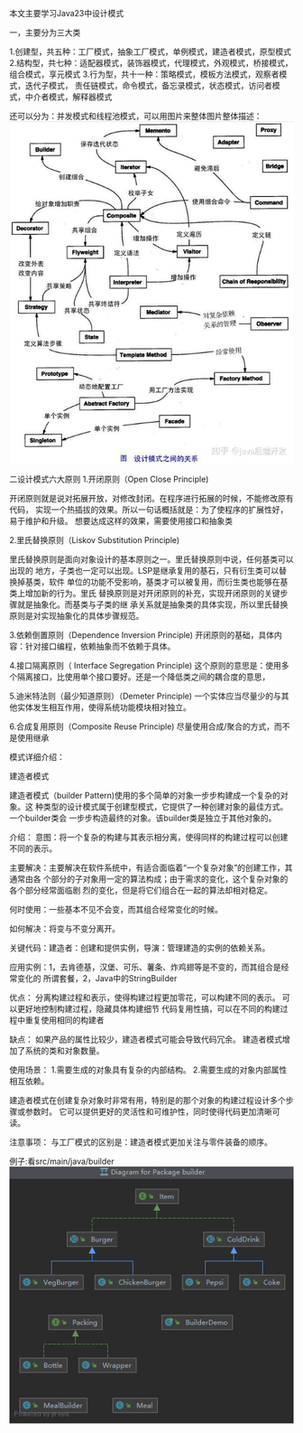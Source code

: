 本文主要学习Java23中设计模式

一，主要分为三大类

1.创建型，共五种：工厂模式，抽象工厂模式，单例模式，建造者模式，原型模式
2.结构型，共七种：适配器模式，装饰器模式，代理模式，外观模式，桥接模式，组合模式，享元模式
3.行为型，共十一种：策略模式，模板方法模式，观察者模式，迭代子模式，
责任链模式，命令模式，备忘录模式，状态模式，访问者模式，中介者模式，解释器模式

还可以分为：并发模式和线程池模式，可以用图片来整体图片整体描述：
![img.png](img.png)

二设计模式六大原则
1.开闭原则（Open Close Principle)

开闭原则就是说对拓展开放，对修改封闭。在程序进行拓展的时候，不能修改原有代码，
实现一个热插拔的效果。所以一句话概括就是：为了使程序的扩展性好，易于维护和升级。
想要达成这样的效果，需要使用接口和抽象类

2.里氏替换原则（Liskov Substitution Principle)

里氏替换原则是面向对象设计的基本原则之一。里氏替换原则中说，任何基类可以出现的
地方，子类也一定可以出现。LSP是继承复用的基石，只有衍生类可以替换掉基类，软件
单位的功能不受影响，基类才可以被复用，而衍生类也能够在基类上增加新的行为。里氏
替换原则是对开闭原则的补充，实现开闭原则的关键步骤就是抽象化。而基类与子类的继
承关系就是抽象类的具体实现，所以里氏替换原则是对实现抽象化的具体步骤规范。

3.依赖倒置原则（Dependence Inversion Principle)
开闭原则的基础，具体内容：针对接口编程，依赖抽象而不依赖于具体。

4.接口隔离原则（ Interface Segregation Principle)
这个原则的意思是：使用多个隔离接口，比使用单个接口要好。还是一个降低类之间的耦合度的意思，

5.迪米特法则（最少知道原则）（Demeter Principle)
一个实体应当尽量少的与其他实体发生相互作用，使得系统功能模块相对独立。

6.合成复用原则（Composite Reuse Principle)
尽量使用合成/聚合的方式，而不是使用继承

模式详细介绍：

建造者模式

建造者模式（builder Pattern)使用的多个简单的对象一步步构建成一个复杂的对象。这
种类型的设计模式属于创建型模式，它提供了一种创建对象的最佳方式。一个builder类会
一步步构造最终的对象。该builder类是独立于其他对象的。

介绍：
意图：将一个复杂的构建与其表示相分离，使得同样的构建过程可以创建不同的表示。

主要解决：主要解决在软件系统中，有适合面临着“一个复杂对象”的创建工作，其通常由各
个部分的子对象用一定的算法构成；由于需求的变化，这个复杂对象的各个部分经常面临剧
烈的变化，但是将它们组合在一起的算法却相对稳定。

何时使用：一些基本不见不会变，而其组合经常变化的时候。

如何解决：将变与不变分离开。

关键代码：建造者：创建和提供实例，导演：管理建造的实例的依赖关系。

应用实例：1，去肯德基，汉堡、可乐、薯条、炸鸡翅等是不变的，而其组合是经常变化的
所谓套餐，2，Java中的StringBuilder

优点：
分离构建过程和表示，使得构建过程更加零花，可以构建不同的表示。
可以更好地控制构建过程，隐藏具体构建细节
代码复用性搞，可以在不同的构建过程中重复使用相同的构建者

缺点：
如果产品的属性比较少，建造者模式可能会导致代码冗余。
建造者模式增加了系统的类和对象数量。

使用场景：
1.需要生成的对象具有复杂的内部结构。
2.需要生成的对象内部属性相互依赖。

建造者模式在创建复杂对象时非常有用，特别是的那个对象的构建过程设计多个步骤或参数时。
它可以提供更好的灵活性和可维护性，同时使得代码更加清晰可读。

注意事项：
与工厂模式的区别是：建造者模式更加关注与零件装备的顺序。

例子:看src/main/java/builder
![img_1.png](img_1.png)